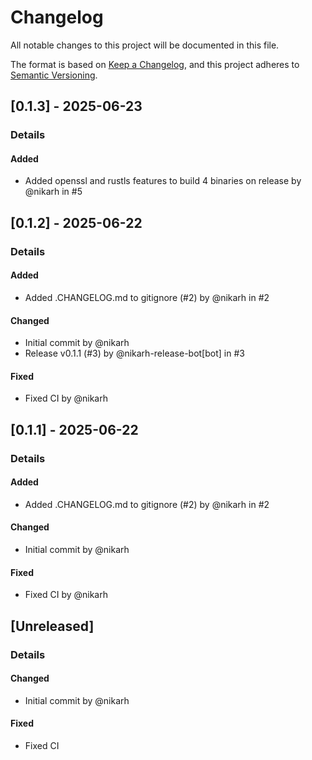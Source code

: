 # Changelog
All notable changes to this project will be documented in this file.

The format is based on [Keep a Changelog](https://keepachangelog.com/en/1.0.0/),
and this project adheres to [Semantic Versioning](https://semver.org/spec/v2.0.0.html).

## [0.1.3] - 2025-06-23
### Details
#### Added
- Added openssl and rustls features to build 4 binaries on release by @nikarh in #5


## [0.1.2] - 2025-06-22
### Details
#### Added
- Added .CHANGELOG.md to gitignore (#2) by @nikarh in #2

#### Changed
- Initial commit by @nikarh
- Release v0.1.1 (#3) by @nikarh-release-bot[bot] in #3

#### Fixed
- Fixed CI by @nikarh


## [0.1.1] - 2025-06-22
### Details
#### Added
- Added .CHANGELOG.md to gitignore (#2) by @nikarh in #2

#### Changed
- Initial commit by @nikarh

#### Fixed
- Fixed CI by @nikarh


## [Unreleased]
### Details
#### Changed
- Initial commit by @nikarh

#### Fixed
- Fixed CI


